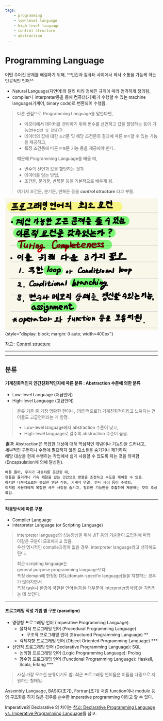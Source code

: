 ```yaml
---
tags:
    - programming
    - low-level language
    - high-level language
    - control structure
    - abstraction
---
```


# Programming Language

어떤 주어진 문제를 해결하기 위해, ^^인간과 컴퓨터 사이에서 의사 소통을 가능케 하는 인공적인 언어^^

* Natural Language(자연어)와 달리 미리 정해진 규칙에 따라 엄격하게 정의됨.
* compiler나 interpreter등을 통해 컴퓨터(기계)가 수행할 수 있는 machine language(기계어, binary code)로 변환되어 수행됨.

> 다른 관점으로 Programming Language를 말한다면,  
> 
> * 메모리에서 데이터를 관리하기 위해 변수를 선언하고 값을 할당하는 등의 기능(`변수선언 및 할당`)과  
> * 데이터의 값에 대한 `조건`문 및 해당 조건문의 결과에 따른 `분기`할 수 있는 기능을 제공하고,  
> * 특정 조건등에 따른 `반복`문 기능 등을 제공해야 한다.  
>
> 때문에 Programming Language를 배울 때,  
>  
> * 변수의 선언과 값을 할당하는 것과 
> * 데이터를 담는 방법, 
> * 조건문, 분기문, 반복문 등을 기본적으로 배우게 됨.
>  
> 여기서 조건문, 분기문, 반복문 등을 ***control structure*** 라고 부름.

![](./img/programming_language.jpg){style="display: block; margin: 0 auto; width=400px"}

참고 : [Control structure](https://ds31x.blogspot.com/2023/07/basic-control-structures-and-control.html)

---

---

## 분류

#### 기계친화적인지 인간친화적인지에 따른 분류 : Abstraction 수준에 의한 분류

* Low-level Language (저급언어)
* High-level Language (고급언어)

> 분류 기준 중 가장 명확한 편이나, (개인적으로?) 기계친화적이라고 느껴지는 언어들도 고급언어라는 게 함정.
>
> * Low-level language에서 abstraction 수준이 낮고, 
> * High-level language로 갈수록 abstraction 수준이 높음.

***참고:***
    Abstraction은 복잡한 대상에 대해 핵심적인 개념이나 기능만을 드러내고,  
    세부적인 구현이나 수행에 필요하지 않은 요소들을 숨기거나 제거하여   
    해당 대상을 현재 수행하는 작업에서 쉽게 사용할 수 있도록 하는 것을 의미함  
    (Encapsulation에 의해 달성됨).  
      
    예를 들어, 우리가 자동차를 운전할 때,  
    핸들을 돌리거나 가속 페달을 밟는 것만으로 방향을 조정하고 속도를 제어할 수 있음.  
    하지만 내부적으로는 복잡한 엔진 작동, 기계적 연결, 전자 제어 등이 수행됨.  
    이처럼 사용자에게 복잡한 세부 사항을 숨기고, 필요한 기능만을 추출하여 제공하는 것이 추상화임.

---

#### 작동방식에 따른 구분.

* Compiler Language 
* Interpreter Language (or Scripting Language)

> interpreter language의 성능향상을 위해 JIT 등의 기술들이 도입됨에 따라  
> 이같은 구분이 모호해지고 있음.  
> 우선 명시적인 compile과정이 없을 경우, interpreter language라고 생각해도 된다.  
> 
> 최근 scripting language는  
> general purpose programming language보다  
> 특정 domain에 한정된 DSL(domain-specific language)들을 지칭하는 경우가 많아지면서  
> 특정 task나 환경에 국한된 언어들(이들 대부분이 interpreter방식임)을 가리키는 데 쓰인다.

---

#### 프로그래밍 작성 기법 별 구분 (paradigm)

* 명령형 프로그래밍 언어 (Imperative Programming Language): 
    * 절차적 프로그래밍 언어 (Procedural Programming Language)
        * 구조적 프로그래밍 언어 (Structured Programming Language) \*\*
    * 객체지향 프로그래밍 언어 (Object Oriented Programming Language) \*\*\*
* 선언적 프로그래밍 언어 (Declarative Programming Language): SQL
    * 논리형 프로그래밍 언어 (Logic Programming Language): Prolog
    * 함수형 프로그래밍 언어 (Functional Programming Language): Haskell, Scala, Erlang \*\*\*

> 사실 가장 모호한 분류이기도 함: 최근 프로그래밍 언어들은 이들을 다중으로 지원하는 형태임.

Assembly Language, BASIC(초기), Fortran(초기) 처럼 function이나 module 등의 구조화를 하지 않은 경우를 순수한 imperative programming 이라고 할 수 있다.

Imperative와 Declarative 의 차이는 [참고: Declarative Programming Language vs. Imperative Programming Language](../../python/oop/oop_0_02_0imperative_declarative.md)를 참고.
